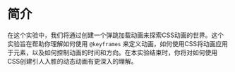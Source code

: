 # 简介

在这个实验中，我们将通过创建一个弹跳加载动画来探索CSS动画的世界。这个实验旨在帮助你理解如何使用 `@keyframes` 来定义动画，如何使用CSS将动画应用于元素，以及如何控制动画的时间和方向。在本实验结束时，你将对如何使用CSS创建引人入胜的动态动画有更深入的理解。
